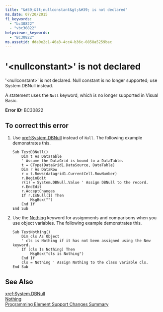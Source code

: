 ```yaml
---
title: "&#39;&lt;nullconstant&gt;&#39; is not declared"
ms.date: 07/20/2015
f1_keywords: 
  - "bc30822"
  - "vbc30822"
helpviewer_keywords: 
  - "BC30822"
ms.assetid: dda0e2c1-46a3-4cc4-b36c-0858a5259bac
---
```

# &#39;&lt;nullconstant&gt;&#39; is not declared
'\<nullconstant>' is not declared. Null constant is no longer supported; use System.DBNull instead.  
  
 A statement uses the `Null` keyword, which is no longer supported in Visual Basic.  
  
 **Error ID:** BC30822  
  
## To correct this error  
  
1. Use <xref:System.DBNull> instead of `Null`. The following example demonstrates this.  
  
   ```  
   Sub TestDBNull()  
       Dim t As DataTable  
       ' Assume the DataGrid is bound to a DataTable.  
       t = CType(DataGrid1.DataSource, DataTable)  
       Dim r As DataRow  
       r = t.Rows(datagrid1.CurrentCell.RowNumber)  
       r.BeginEdit  
       r(1) = System.DBNull.Value ' Assign DBNull to the record.  
       r.EndEdit  
       r.AcceptChanges  
       If r.IsNull(1) Then  
           MsgBox("")  
       End If  
   End Sub  
   ```  
  
2. Use the [Nothing](../../visual-basic/language-reference/nothing.md) keyword for assignments and comparisons when you use object variables. The following example demonstrates this.  
  
   ```  
   Sub TestNothing()  
       Dim cls As Object  
       ' cls is Nothing if it has not been assigned using the New keyword.  
       If (cls Is Nothing) Then  
           MsgBox("cls is Nothing")  
       End If  
       cls = Nothing ' Assign Nothing to the class variable cls.  
   End Sub  
   ```  
  
## See Also  
 <xref:System.DBNull>  
 [Nothing](../../visual-basic/language-reference/nothing.md)  
 [Programming Element Support Changes Summary](http://msdn.microsoft.com/library/0483590a-6309-449c-a2fa-effa26a03b95)

